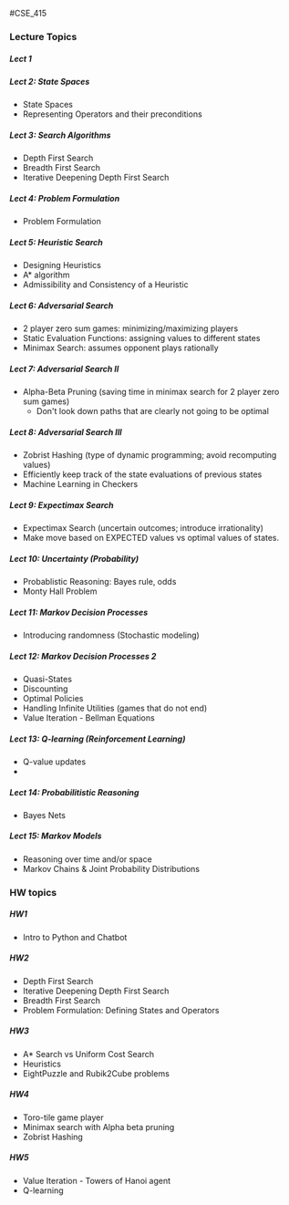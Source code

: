 #CSE_415

### Lecture Topics

##### Lect 1


##### Lect 2: State Spaces
- State Spaces
- Representing Operators and their preconditions

##### Lect 3: Search Algorithms
- Depth First Search
- Breadth First Search 
- Iterative Deepening Depth First Search

##### Lect 4: Problem Formulation
- Problem Formulation


##### Lect 5: Heuristic Search
- Designing Heuristics
- A\* algorithm
- Admissibility and Consistency of a Heuristic


##### Lect 6: Adversarial Search
- 2 player zero sum games: minimizing/maximizing players
- Static Evaluation Functions: assigning values to different states
- Minimax Search: assumes opponent plays rationally

##### Lect 7: Adversarial Search II
- Alpha-Beta Pruning (saving time in minimax search for 2 player zero sum games)
	- Don't look down paths that are clearly not going to be optimal


##### Lect 8: Adversarial Search III
- Zobrist Hashing (type of dynamic programming; avoid recomputing values)
- Efficiently keep track of the state evaluations of previous states
- Machine Learning in Checkers

##### Lect 9: Expectimax Search
- Expectimax Search (uncertain outcomes; introduce irrationality)
- Make move based on EXPECTED values vs optimal values of states.

##### Lect 10: Uncertainty (Probability)
- Probablistic Reasoning: Bayes rule, odds
- Monty Hall Problem

##### Lect 11: Markov Decision Processes
- Introducing randomness (Stochastic modeling)

##### Lect 12: Markov Decision Processes 2
- Quasi-States
- Discounting
- Optimal Policies
- Handling Infinite Utilities (games that do not end)
- Value Iteration - Bellman Equations

##### Lect 13: Q-learning (Reinforcement Learning)
- Q-value updates
- 

##### Lect 14: Probabilitistic Reasoning
- Bayes Nets


##### Lect 15: Markov Models
- Reasoning over time and/or space
- Markov Chains & Joint Probability Distributions


### HW topics

##### HW1
- Intro to Python and Chatbot

##### HW2
- Depth First Search
- Iterative Deepening Depth First Search
- Breadth First Search
- Problem Formulation: Defining States and Operators

##### HW3
- A\* Search vs Uniform Cost Search
- Heuristics
- EightPuzzle and Rubik2Cube problems

##### HW4
- Toro-tile game player
- Minimax search with Alpha beta pruning
- Zobrist Hashing

##### HW5
- Value Iteration - Towers of Hanoi agent
- Q-learning
